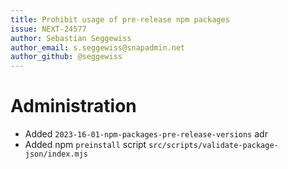 ```yaml
---
title: Prohibit usage of pre-release npm packages
issue: NEXT-24577
author: Sebastian Seggewiss
author_email: s.seggewiss@snapadmin.net
author_github: @seggewiss
---
```

# Administration
* Added `2023-16-01-npm-packages-pre-release-versions` adr
* Added npm `preinstall` script `src/scripts/validate-package-json/index.mjs` 
